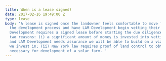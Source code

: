 ```yaml
---
title: When is a lease signed?
date: 2017-02-16 19:49:00 Z
type: lease
body: 'A lease is signed once the landowner feels comfortable to move forward with
  the development process and have LAM Development begin vetting their parcel. LAM
  Development requires a signed lease before starting the due diligence period for
  two reasons: (i) a significant amount of money is invested into vetting a parcel
  and LAM Development needs assurance we will be able to build on a viable property
  we invest in; (ii) New York law requires proof of land control to obtain permits
  necessary for development of a solar farm. '
---
```


